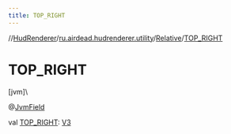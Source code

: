 ```yaml
---
title: TOP_RIGHT
---
```

//[HudRenderer](../../../index.html)/[ru.airdead.hudrenderer.utility](../index.html)/[Relative](index.html)/[TOP_RIGHT](-t-o-p_-r-i-g-h-t.html)



# TOP_RIGHT



[jvm]\




@[JvmField](https://kotlinlang.org/api/latest/jvm/stdlib/kotlin.jvm/-jvm-field/index.html)



val [TOP_RIGHT](-t-o-p_-r-i-g-h-t.html): [V3](../-v3/index.html)





